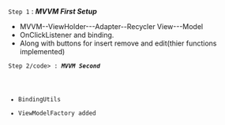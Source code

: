 <!-- * Basic Template File for creating item onClick Changes--Add--Delete. Using MVVM -->
<!-- <code> <i>This text will be italic</i> <b>this text will be bold</b> </code> -->
<!-- **also this text will be bold** -->

<code>Step 1</code> : <i><b>MVVM First Setup</b></i>
* MVVM--ViewHolder---Adapter--Recycler View---Model 
* OnClickListener and binding. 
* Along with buttons for insert remove and edit(thier functions implemented)

<code>Step 2/code> : <i><b>MVVM Second</b></i>
* BindingUtils
* ViewModelFactory added 
  
